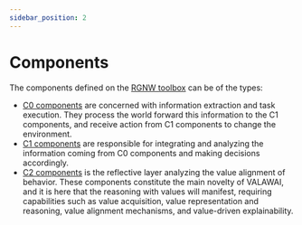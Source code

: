 ```yaml
---
sidebar_position: 2
---
```


# Components

The components defined on the [RGNW toolbox](/docs/toolbox/) can be of the types:

 * [C0 components](/docs/components/C0/) are concerned with information extraction
 and task execution. They process the world forward this information to the C1 components,
 and receive action from C1 components to change the environment.
 * [C1 components](/docs/components/C1/) are responsible for integrating and analyzing
 the information coming from C0 components and making decisions accordingly.
 * [C2 components](/docs/components/C2/) is the reflective layer analyzing the value
 alignment of behavior. These components constitute the main novelty of VALAWAI,
 and it is here that the reasoning with values will manifest, requiring capabilities
 such as value acquisition, value representation and reasoning, value alignment mechanisms,
 and value-driven explainability.